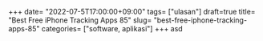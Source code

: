 +++
date= "2022-07-5T17:00:00+09:00"
tags= ["ulasan"]
draft=true
title= "Best Free iPhone Tracking Apps        85"
slug= "best-free-iphone-tracking-apps-85"
categories= ["software, aplikasi"]
+++
asd
